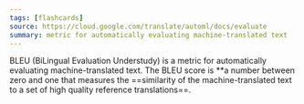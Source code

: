 ```yaml
---
tags: [flashcards]
source: https://cloud.google.com/translate/automl/docs/evaluate
summary: metric for automatically evaluating machine-translated text
---
```

BLEU (BiLingual Evaluation Understudy) is a metric for automatically evaluating machine-translated text. The BLEU score is **a number between zero and one that measures the ==similarity of the machine-translated text to a set of high quality reference translations==.
<!--SR:!2024-08-24,376,270-->